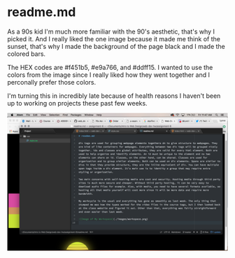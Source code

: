 # readme.md

As a 90s kid I'm much more familiar with the 90's aesthetic, that's why I picked it. And I really liked the one image because it made me think of the sunset, that's why I made the background of the page black and I made the colored bars.

The HEX codes are #f451b5, #e9a766, and #ddff15. I wanted to use the colors from the image since I really liked how they went together and I perconally prefer those colors.

I'm turning this in incredibly late because of health reasons I haven't been up to working on projects these past few weeks.


![Image of My Workspace](./images/workspace.png)
